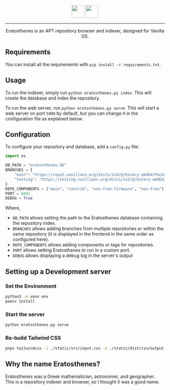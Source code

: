 <div align="center">
<img src="assets/dark.png?raw=true#gh-dark-mode-only" height="40">
<img src="assets/light.png?raw=true#gh-light-mode-only" height="40">
</div>

---
<p align="center">Eratosthenes is an APT repository browser and indexer, designed for Vanilla OS.</p>

## Requirements

You can install all the requirements with `pip install -r requirements.txt`.

## Usage

To run the indexer, simply run `python eratosthenes.py index`. This will create
the database and index the repository.

To run the web server, run `python eratosthenes.py serve`. This will start a web
server on port `5000` by default, but you can change it in the configuration
file as explained below.

## Configuration

To configure your repository and database, add a `config.py` file:

```py
import os

DB_PATH = "eratosthenes.db"
BRANCHES = {
    "main": "https://repo2.vanillaos.org/dists/sid/@/binary-amd64/Packages",
    "testing": "https://testing.vanillaos.org/dists/sid/@/binary-amd64/Packages",
}
REPO_COMPONENTS = ["main", "contrib", "non-free-firmware", "non-free"]
PORT = 6001
DEBUG = True
```

Where,

- `DB_PATH` allows setting the path to the Eratosthenes database containing the repository index.
- `BRANCHES` allows adding branches from multiple repositories or within the same repository (it is displayed in the frontend in the same order as configured here).
- `REPO_COMPONENTS` allows adding components or tags for repositories.
- `PORT` allows setting Eratosthenes to run in a custom port.
- `DEBUG` allows displaying a debug log in the server's output

## Setting up a Development server

### Set the Environment

```bash
python3 -m venv env
poenv install
```

### Start the server

```bash
python eratosthenes.py serve
```

### Re-build Tailwind CSS

```bash
pnpx tailwindcss -i ./static/src/input.css -o ./static/dist/css/output.css --watch
```

## Why the name Eratosthenes?

Eratosthenes was a Greek mathematician, astronomer, and geographer. This is a
repository indexer and browser, so I thought it was a good name.
